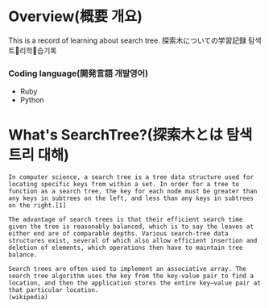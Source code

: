 # Overview(概要 개요)
This is a record of learning about search tree.
探索木についての学習記録
탐색트리학습기록

### Coding language(開発言語 개발영어)
 - Ruby
 - Python

# What's SearchTree?(探索木とは 탐색트리 대해)
```:wikipedia
In computer science, a search tree is a tree data structure used for locating specific keys from within a set. In order for a tree to function as a search tree, the key for each node must be greater than any keys in subtrees on the left, and less than any keys in subtrees on the right.[1]

The advantage of search trees is that their efficient search time given the tree is reasonably balanced, which is to say the leaves at either end are of comparable depths. Various search-tree data structures exist, several of which also allow efficient insertion and deletion of elements, which operations then have to maintain tree balance.

Search trees are often used to implement an associative array. The search tree algorithm uses the key from the key-value pair to find a location, and then the application stores the entire key–value pair at that particular location.
(wikipedia)
````
